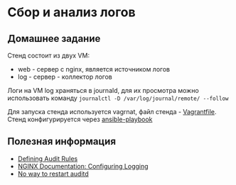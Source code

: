 # Сбор и анализ логов

## Домашнее задание

Стенд состоит из двух VM:
* web - сервер с nginx, является источником логов
* log - сервер - коллектор логов 

Логи на VM log храняться в journald, для их просмотра можно использовать команду ```journalctl -D /var/log/journal/remote/ --follow```

Для запуска стенда используется vagrnat, файл стенда - [Vagrantfile](Vagrantfile). Стенд конфигурируется через [ansible-playbook](provision.yml)

## Полезная информация

* [Defining Audit Rules](https://access.redhat.com/documentation/en-us/red_hat_enterprise_linux/7/html/security_guide/sec-defining_audit_rules_and_controls)  
* [NGINX Documentation: Configuring Logging](https://docs.nginx.com/nginx/admin-guide/monitoring/logging/)
* [No way to restart auditd](https://bugzilla.redhat.com/show_bug.cgi?id=973697)  
